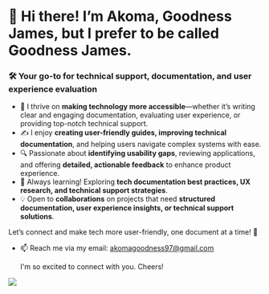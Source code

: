 # 👋 Hi there! I’m Akoma, Goodness James, but I prefer to be called Goodness James.  

### 🛠 Your go-to for **technical support, documentation, and user experience evaluation**  

- 🧐 I thrive on **making technology more accessible**—whether it’s writing clear and engaging documentation, evaluating user experience, or providing top-notch technical support.  
- ✍️ I enjoy **creating user-friendly guides, improving technical documentation**, and helping users navigate complex systems with ease.  
- 🔍 Passionate about **identifying usability gaps**, reviewing applications, and offering **detailed, actionable feedback** to enhance product experience.  
- 🌱 Always learning! Exploring **tech documentation best practices, UX research, and technical support strategies**.  
- 💡 Open to **collaborations** on projects that need **structured documentation, user experience insights, or technical support solutions**.  

Let’s connect and make tech more user-friendly, one document at a time! 🚀  

- 📫 Reach me via my email: akomagoodness97@gmail.com

     I'm so excited to connect with you. Cheers!
     
![](https://komarev.com/ghpvc/?username=GoodnessJames&style=plastic)
